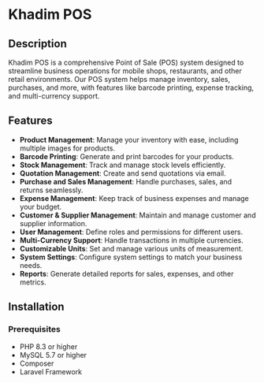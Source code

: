# Khadim POS

## Description

Khadim POS is a comprehensive Point of Sale (POS) system designed to streamline business operations for mobile shops, restaurants, and other retail environments. Our POS system helps manage inventory, sales, purchases, and more, with features like barcode printing, expense tracking, and multi-currency support.

## Features

- **Product Management**: Manage your inventory with ease, including multiple images for products.
- **Barcode Printing**: Generate and print barcodes for your products.
- **Stock Management**: Track and manage stock levels efficiently.
- **Quotation Management**: Create and send quotations via email.
- **Purchase and Sales Management**: Handle purchases, sales, and returns seamlessly.
- **Expense Management**: Keep track of business expenses and manage your budget.
- **Customer & Supplier Management**: Maintain and manage customer and supplier information.
- **User Management**: Define roles and permissions for different users.
- **Multi-Currency Support**: Handle transactions in multiple currencies.
- **Customizable Units**: Set and manage various units of measurement.
- **System Settings**: Configure system settings to match your business needs.
- **Reports**: Generate detailed reports for sales, expenses, and other metrics.

## Installation

### Prerequisites

- PHP 8.3 or higher
- MySQL 5.7 or higher
- Composer
- Laravel Framework


